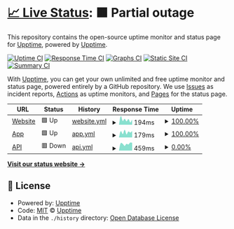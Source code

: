 # [📈 Live Status](https://status.blackstone.studio): <!--live status--> **🟧 Partial outage**

This repository contains the open-source uptime monitor and status page for [Upptime](https://upptime.js.org), powered by [Upptime](https://github.com/upptime/upptime).

[![Uptime CI](https://github.com/koj-co/upptime/workflows/Uptime%20CI/badge.svg)](https://github.com/koj-co/upptime/actions?query=workflow%3A%22Uptime+CI%22)
[![Response Time CI](https://github.com/koj-co/upptime/workflows/Response%20Time%20CI/badge.svg)](https://github.com/koj-co/upptime/actions?query=workflow%3A%22Response+Time+CI%22)
[![Graphs CI](https://github.com/koj-co/upptime/workflows/Graphs%20CI/badge.svg)](https://github.com/koj-co/upptime/actions?query=workflow%3A%22Graphs+CI%22)
[![Static Site CI](https://github.com/koj-co/upptime/workflows/Static%20Site%20CI/badge.svg)](https://github.com/koj-co/upptime/actions?query=workflow%3A%22Static+Site+CI%22)
[![Summary CI](https://github.com/koj-co/upptime/workflows/Summary%20CI/badge.svg)](https://github.com/koj-co/upptime/actions?query=workflow%3A%22Summary+CI%22)

With [Upptime](https://upptime.js.org), you can get your own unlimited and free uptime monitor and status page, powered entirely by a GitHub repository. We use [Issues](https://github.com/upptime/upptime/issues) as incident reports, [Actions](https://github.com/upptime/upptime/actions) as uptime monitors, and [Pages](https://status.blackstone.studio) for the status page.

<!--start: status pages-->
<!-- This summary is generated by Upptime (https://github.com/upptime/upptime) -->
<!-- Do not edit this manually, your changes will be overwritten -->
<!-- prettier-ignore -->
| URL | Status | History | Response Time | Uptime |
| --- | ------ | ------- | ------------- | ------ |
| <img alt="" src="https://favicons.githubusercontent.com/www.blackstone.studio" height="13"> [Website](https://www.blackstone.studio) | 🟩 Up | [website.yml](https://github.com/BlackstoneStudio/Blackstone-Status/commits/master/history/website.yml) | <details><summary><img alt="Response time graph" src="./graphs/website/response-time-week.png" height="20"> 194ms</summary><br><a href="https://status.blackstone.studio/history/website"><img alt="Response time 206" src="https://img.shields.io/endpoint?url=https%3A%2F%2Fraw.githubusercontent.com%2FBlackstoneStudio%2FBlackstone-Status%2Fmaster%2Fapi%2Fwebsite%2Fresponse-time.json"></a><br><a href="https://status.blackstone.studio/history/website"><img alt="24-hour response time 201" src="https://img.shields.io/endpoint?url=https%3A%2F%2Fraw.githubusercontent.com%2FBlackstoneStudio%2FBlackstone-Status%2Fmaster%2Fapi%2Fwebsite%2Fresponse-time-day.json"></a><br><a href="https://status.blackstone.studio/history/website"><img alt="7-day response time 194" src="https://img.shields.io/endpoint?url=https%3A%2F%2Fraw.githubusercontent.com%2FBlackstoneStudio%2FBlackstone-Status%2Fmaster%2Fapi%2Fwebsite%2Fresponse-time-week.json"></a><br><a href="https://status.blackstone.studio/history/website"><img alt="30-day response time 206" src="https://img.shields.io/endpoint?url=https%3A%2F%2Fraw.githubusercontent.com%2FBlackstoneStudio%2FBlackstone-Status%2Fmaster%2Fapi%2Fwebsite%2Fresponse-time-month.json"></a><br><a href="https://status.blackstone.studio/history/website"><img alt="1-year response time 206" src="https://img.shields.io/endpoint?url=https%3A%2F%2Fraw.githubusercontent.com%2FBlackstoneStudio%2FBlackstone-Status%2Fmaster%2Fapi%2Fwebsite%2Fresponse-time-year.json"></a></details> | <details><summary><a href="https://status.blackstone.studio/history/website">100.00%</a></summary><a href="https://status.blackstone.studio/history/website"><img alt="All-time uptime 100.00%" src="https://img.shields.io/endpoint?url=https%3A%2F%2Fraw.githubusercontent.com%2FBlackstoneStudio%2FBlackstone-Status%2Fmaster%2Fapi%2Fwebsite%2Fuptime.json"></a><br><a href="https://status.blackstone.studio/history/website"><img alt="24-hour uptime 100.00%" src="https://img.shields.io/endpoint?url=https%3A%2F%2Fraw.githubusercontent.com%2FBlackstoneStudio%2FBlackstone-Status%2Fmaster%2Fapi%2Fwebsite%2Fuptime-day.json"></a><br><a href="https://status.blackstone.studio/history/website"><img alt="7-day uptime 100.00%" src="https://img.shields.io/endpoint?url=https%3A%2F%2Fraw.githubusercontent.com%2FBlackstoneStudio%2FBlackstone-Status%2Fmaster%2Fapi%2Fwebsite%2Fuptime-week.json"></a><br><a href="https://status.blackstone.studio/history/website"><img alt="30-day uptime 100.00%" src="https://img.shields.io/endpoint?url=https%3A%2F%2Fraw.githubusercontent.com%2FBlackstoneStudio%2FBlackstone-Status%2Fmaster%2Fapi%2Fwebsite%2Fuptime-month.json"></a><br><a href="https://status.blackstone.studio/history/website"><img alt="1-year uptime 100.00%" src="https://img.shields.io/endpoint?url=https%3A%2F%2Fraw.githubusercontent.com%2FBlackstoneStudio%2FBlackstone-Status%2Fmaster%2Fapi%2Fwebsite%2Fuptime-year.json"></a></details>
| <img alt="" src="https://favicons.githubusercontent.com/app.blackstone.studio" height="13"> [App](https://app.blackstone.studio) | 🟩 Up | [app.yml](https://github.com/BlackstoneStudio/Blackstone-Status/commits/master/history/app.yml) | <details><summary><img alt="Response time graph" src="./graphs/app/response-time-week.png" height="20"> 179ms</summary><br><a href="https://status.blackstone.studio/history/app"><img alt="Response time 174" src="https://img.shields.io/endpoint?url=https%3A%2F%2Fraw.githubusercontent.com%2FBlackstoneStudio%2FBlackstone-Status%2Fmaster%2Fapi%2Fapp%2Fresponse-time.json"></a><br><a href="https://status.blackstone.studio/history/app"><img alt="24-hour response time 213" src="https://img.shields.io/endpoint?url=https%3A%2F%2Fraw.githubusercontent.com%2FBlackstoneStudio%2FBlackstone-Status%2Fmaster%2Fapi%2Fapp%2Fresponse-time-day.json"></a><br><a href="https://status.blackstone.studio/history/app"><img alt="7-day response time 179" src="https://img.shields.io/endpoint?url=https%3A%2F%2Fraw.githubusercontent.com%2FBlackstoneStudio%2FBlackstone-Status%2Fmaster%2Fapi%2Fapp%2Fresponse-time-week.json"></a><br><a href="https://status.blackstone.studio/history/app"><img alt="30-day response time 174" src="https://img.shields.io/endpoint?url=https%3A%2F%2Fraw.githubusercontent.com%2FBlackstoneStudio%2FBlackstone-Status%2Fmaster%2Fapi%2Fapp%2Fresponse-time-month.json"></a><br><a href="https://status.blackstone.studio/history/app"><img alt="1-year response time 174" src="https://img.shields.io/endpoint?url=https%3A%2F%2Fraw.githubusercontent.com%2FBlackstoneStudio%2FBlackstone-Status%2Fmaster%2Fapi%2Fapp%2Fresponse-time-year.json"></a></details> | <details><summary><a href="https://status.blackstone.studio/history/app">100.00%</a></summary><a href="https://status.blackstone.studio/history/app"><img alt="All-time uptime 100.00%" src="https://img.shields.io/endpoint?url=https%3A%2F%2Fraw.githubusercontent.com%2FBlackstoneStudio%2FBlackstone-Status%2Fmaster%2Fapi%2Fapp%2Fuptime.json"></a><br><a href="https://status.blackstone.studio/history/app"><img alt="24-hour uptime 100.00%" src="https://img.shields.io/endpoint?url=https%3A%2F%2Fraw.githubusercontent.com%2FBlackstoneStudio%2FBlackstone-Status%2Fmaster%2Fapi%2Fapp%2Fuptime-day.json"></a><br><a href="https://status.blackstone.studio/history/app"><img alt="7-day uptime 100.00%" src="https://img.shields.io/endpoint?url=https%3A%2F%2Fraw.githubusercontent.com%2FBlackstoneStudio%2FBlackstone-Status%2Fmaster%2Fapi%2Fapp%2Fuptime-week.json"></a><br><a href="https://status.blackstone.studio/history/app"><img alt="30-day uptime 100.00%" src="https://img.shields.io/endpoint?url=https%3A%2F%2Fraw.githubusercontent.com%2FBlackstoneStudio%2FBlackstone-Status%2Fmaster%2Fapi%2Fapp%2Fuptime-month.json"></a><br><a href="https://status.blackstone.studio/history/app"><img alt="1-year uptime 100.00%" src="https://img.shields.io/endpoint?url=https%3A%2F%2Fraw.githubusercontent.com%2FBlackstoneStudio%2FBlackstone-Status%2Fmaster%2Fapi%2Fapp%2Fuptime-year.json"></a></details>
| <img alt="" src="https://favicons.githubusercontent.com/api.blackstone.studio" height="13"> [API](https://api.blackstone.studio) | 🟥 Down | [api.yml](https://github.com/BlackstoneStudio/Blackstone-Status/commits/master/history/api.yml) | <details><summary><img alt="Response time graph" src="./graphs/api/response-time-week.png" height="20"> 459ms</summary><br><a href="https://status.blackstone.studio/history/api"><img alt="Response time 437" src="https://img.shields.io/endpoint?url=https%3A%2F%2Fraw.githubusercontent.com%2FBlackstoneStudio%2FBlackstone-Status%2Fmaster%2Fapi%2Fapi%2Fresponse-time.json"></a><br><a href="https://status.blackstone.studio/history/api"><img alt="24-hour response time 527" src="https://img.shields.io/endpoint?url=https%3A%2F%2Fraw.githubusercontent.com%2FBlackstoneStudio%2FBlackstone-Status%2Fmaster%2Fapi%2Fapi%2Fresponse-time-day.json"></a><br><a href="https://status.blackstone.studio/history/api"><img alt="7-day response time 459" src="https://img.shields.io/endpoint?url=https%3A%2F%2Fraw.githubusercontent.com%2FBlackstoneStudio%2FBlackstone-Status%2Fmaster%2Fapi%2Fapi%2Fresponse-time-week.json"></a><br><a href="https://status.blackstone.studio/history/api"><img alt="30-day response time 437" src="https://img.shields.io/endpoint?url=https%3A%2F%2Fraw.githubusercontent.com%2FBlackstoneStudio%2FBlackstone-Status%2Fmaster%2Fapi%2Fapi%2Fresponse-time-month.json"></a><br><a href="https://status.blackstone.studio/history/api"><img alt="1-year response time 437" src="https://img.shields.io/endpoint?url=https%3A%2F%2Fraw.githubusercontent.com%2FBlackstoneStudio%2FBlackstone-Status%2Fmaster%2Fapi%2Fapi%2Fresponse-time-year.json"></a></details> | <details><summary><a href="https://status.blackstone.studio/history/api">0.00%</a></summary><a href="https://status.blackstone.studio/history/api"><img alt="All-time uptime 0.00%" src="https://img.shields.io/endpoint?url=https%3A%2F%2Fraw.githubusercontent.com%2FBlackstoneStudio%2FBlackstone-Status%2Fmaster%2Fapi%2Fapi%2Fuptime.json"></a><br><a href="https://status.blackstone.studio/history/api"><img alt="24-hour uptime 0.00%" src="https://img.shields.io/endpoint?url=https%3A%2F%2Fraw.githubusercontent.com%2FBlackstoneStudio%2FBlackstone-Status%2Fmaster%2Fapi%2Fapi%2Fuptime-day.json"></a><br><a href="https://status.blackstone.studio/history/api"><img alt="7-day uptime 0.00%" src="https://img.shields.io/endpoint?url=https%3A%2F%2Fraw.githubusercontent.com%2FBlackstoneStudio%2FBlackstone-Status%2Fmaster%2Fapi%2Fapi%2Fuptime-week.json"></a><br><a href="https://status.blackstone.studio/history/api"><img alt="30-day uptime 0.00%" src="https://img.shields.io/endpoint?url=https%3A%2F%2Fraw.githubusercontent.com%2FBlackstoneStudio%2FBlackstone-Status%2Fmaster%2Fapi%2Fapi%2Fuptime-month.json"></a><br><a href="https://status.blackstone.studio/history/api"><img alt="1-year uptime 0.00%" src="https://img.shields.io/endpoint?url=https%3A%2F%2Fraw.githubusercontent.com%2FBlackstoneStudio%2FBlackstone-Status%2Fmaster%2Fapi%2Fapi%2Fuptime-year.json"></a></details>

<!--end: status pages-->

[**Visit our status website →**](https://status.blackstone.studio)

## 📄 License

- Powered by: [Upptime](https://github.com/upptime/upptime)
- Code: [MIT](./LICENSE) © [Upptime](https://upptime.js.org)
- Data in the `./history` directory: [Open Database License](https://opendatacommons.org/licenses/odbl/1-0/)
